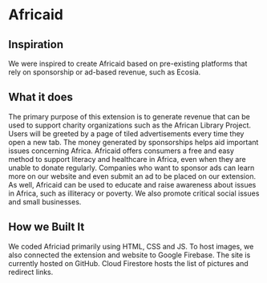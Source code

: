 # Africaid
 
## Inspiration
We were inspired to create Africaid based on pre-existing platforms that rely on sponsorship or ad-based revenue, such as Ecosia. 

## What it does
The primary purpose of this extension is to generate revenue that can be used to support charity organizations such as the African Library Project. Users will be greeted by a page of tiled advertisements every time they open a new tab. The money generated by sponsorships helps aid important issues concerning Africa. Africaid offers consumers a free and easy method to support literacy and healthcare in Africa, even when they are unable to donate regularly. 
Companies who want to sponsor ads can learn more on our website and even submit an ad to be placed on our extension. 
As well, Africaid can be used to educate and raise awareness about issues in Africa, such as illiteracy or poverty. We also promote critical social issues and small businesses. 
 
## How we Built It
We coded Africiad primarily using HTML, CSS and JS. To host images, we also connected the extension and website to Google Firebase. The site is currently hosted on GitHub. Cloud Firestore hosts the list of pictures and redirect links. 
